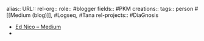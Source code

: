 alias::
URL::
rel-org::
role:: #blogger
fields:: #PKM
creations::
tags:: person #[[Medium (blog)]], #Logseq, #Tana
rel-projects:: #DiaGnosis

- [Ed Nico – Medium](https://ednico.medium.com/)
-
